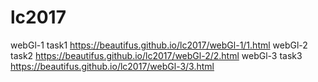 # lc2017
webGl-1   task1 https://beautifus.github.io/lc2017/webGl-1/1.html
webGl-2   task2 https://beautifus.github.io/lc2017/webGl-2/2.html
webGl-3   task3 https://beautifus.github.io/lc2017/webGl-3/3.html
